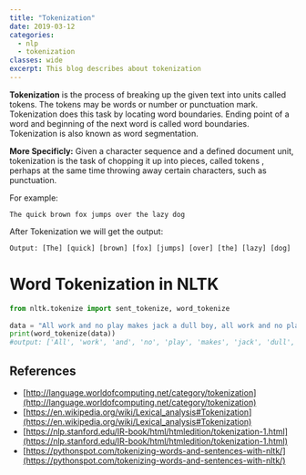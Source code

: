 ```yaml
---
title: "Tokenization"
date: 2019-03-12
categories:
  - nlp
  - tokenization
classes: wide
excerpt: This blog describes about tokenization
---
```


**Tokenization** is the process of breaking up the given text into units called tokens. The tokens may be words or number or punctuation mark. Tokenization does this task by locating word boundaries. Ending point of a word and beginning of the next word is called word boundaries. Tokenization is also known as word segmentation. 


**More Specificly:**
Given a character sequence and a defined document unit, tokenization is the task of chopping it up into pieces, called tokens , perhaps at the same time throwing away certain characters, such as punctuation.

For example:

```
The quick brown fox jumps over the lazy dog
```

After Tokenization we will get the output:

```
Output: [The] [quick] [brown] [fox] [jumps] [over] [the] [lazy] [dog]

```

# Word Tokenization in NLTK

```python
from nltk.tokenize import sent_tokenize, word_tokenize
 
data = "All work and no play makes jack a dull boy, all work and no play"
print(word_tokenize(data))
#output: ['All', 'work', 'and', 'no', 'play', 'makes', 'jack', 'dull', 'boy', ',', 'all', 'work', 'and', 'no', 'play']
```


## References
- [http://language.worldofcomputing.net/category/tokenization](http://language.worldofcomputing.net/category/tokenization)
- [https://en.wikipedia.org/wiki/Lexical_analysis#Tokenization](https://en.wikipedia.org/wiki/Lexical_analysis#Tokenization)
- [https://nlp.stanford.edu/IR-book/html/htmledition/tokenization-1.html](https://nlp.stanford.edu/IR-book/html/htmledition/tokenization-1.html)
- [https://pythonspot.com/tokenizing-words-and-sentences-with-nltk/](https://pythonspot.com/tokenizing-words-and-sentences-with-nltk/)
